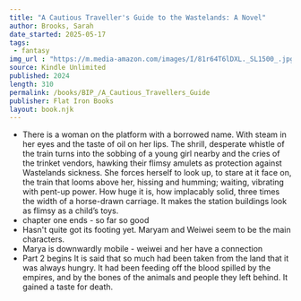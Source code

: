 ```yaml
---
title: "A Cautious Traveller's Guide to the Wastelands: A Novel"
author: Brooks, Sarah
date_started: 2025-05-17
tags: 
 - fantasy 
img_url : "https://m.media-amazon.com/images/I/81r64T6lDXL._SL1500_.jpg"
source: Kindle Unlimited
published: 2024
length: 310
permalink: /books/BIP_/A_Cautious_Travellers_Guide
publisher: Flat Iron Books
layout: book.njk
---
```


* <span meta="0@2025-05-19T01:31:47.939Z"></span> There is a woman on the platform with a borrowed name. With steam in her eyes and the taste of oil on her lips. The shrill, desperate whistle of the train turns into the sobbing of a young girl nearby and the cries of the trinket vendors, hawking their flimsy amulets as protection against Wastelands sickness. She forces herself to look up, to stare at it face on, the train that looms above her, hissing and humming; waiting, vibrating with pent-up power. How huge it is, how implacably solid, three times the width of a horse-drawn carriage. It makes the station buildings look as flimsy as a child’s toys.
* <span meta="2@2025-05-19T15:07:21.745Z"></span> chapter one ends - so far so good
* <span meta="16@2025-05-21T00:10:18.829Z"></span> Hasn't quite got its footing yet. Maryam and Weiwei seem to be the main characters.
* <span meta="21@2025-05-21T19:50:07.236Z"></span> Marya is downwardly mobile - weiwei and her have a connection
* <span meta="24@2025-05-21T20:06:21.457Z"></span> Part 2 begins 
It is said that so much had been taken from the land that it was always hungry. It had been feeding off the blood spilled by the empires, and by the bones of the animals and people they left behind. It gained a taste for death.